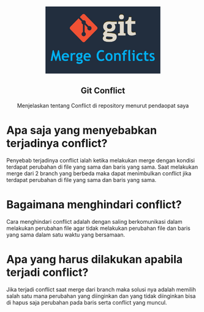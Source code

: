 <!-- PROJECT LOGO -->
<br />
<p align="center">
  <img src="git-merge-conflict.jpg" alt="Logo" width="300" height="175">
  <h2 align="center">Git Conflict</h2>
  <p align="center">
    Menjelaskan tentang Conflict di repository menurut pendaopat saya
  </p>
</p>

# Apa saja yang menyebabkan terjadinya conflict?

Penyebab terjadinya conflict ialah ketika melakukan merge dengan kondisi terdapat perubahan di file yang sama dan baris yang sama. Saat melakukan merge dari 2 branch yang berbeda maka dapat menimbulkan conflict jika terdapat perubahan di file yang sama dan baris yang sama.

# Bagaimana menghindari conflict?

Cara menghindari conflict adalah dengan saling berkomunikasi dalam melakukan perubahan file agar tidak melakukan perubahan file dan baris yang sama dalam satu waktu yang bersamaan.

# Apa yang harus dilakukan apabila terjadi conflict?

Jika terjadi conflict saat merge dari branch maka solusi nya adalah memilih salah satu mana perubahan yang diinginkan dan yang tidak diinginkan bisa di hapus saja perubahan pada baris serta conflict yang muncul. 
